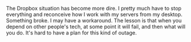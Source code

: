 The Dropbox situation has become more dire. I pretty much have to stop everything and reconceive how I work with my servers from my desktop. Something broke. I may have a workaround. The lesson is that when you depend on other people's tech, at some point it will fail, and then what will you do. It's hard to have a plan for this kind of outage. 
